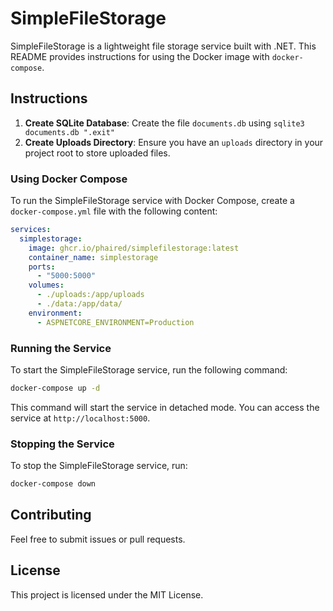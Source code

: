 # SimpleFileStorage

SimpleFileStorage is a lightweight file storage service built with .NET. This README provides instructions for using the Docker image with `docker-compose`.


## Instructions

1. **Create SQLite Database**: Create the file `documents.db` using `sqlite3 documents.db ".exit"`
2. **Create Uploads Directory**: Ensure you have an `uploads` directory in your project root to store uploaded files.


### Using Docker Compose

To run the SimpleFileStorage service with Docker Compose, create a `docker-compose.yml` file with the following content:

```yaml
services:
  simplestorage:
    image: ghcr.io/phaired/simplefilestorage:latest
    container_name: simplestorage
    ports:
      - "5000:5000"
    volumes:
      - ./uploads:/app/uploads
      - ./data:/app/data/
    environment:
      - ASPNETCORE_ENVIRONMENT=Production
```

### Running the Service

To start the SimpleFileStorage service, run the following command:

```sh
docker-compose up -d
```

This command will start the service in detached mode. You can access the service at `http://localhost:5000`.

### Stopping the Service

To stop the SimpleFileStorage service, run:

```sh
docker-compose down
```

## Contributing

Feel free to submit issues or pull requests.

## License

This project is licensed under the MIT License.

